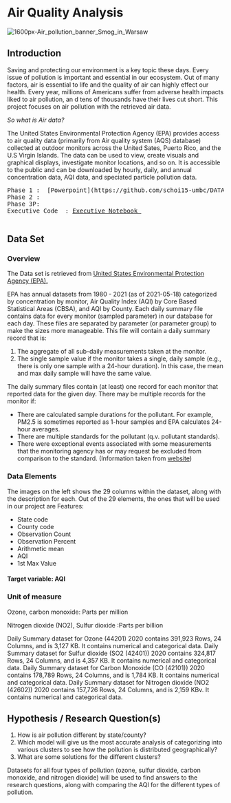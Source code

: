 # Air Quality Analysis
![1600px-Air_pollution_banner_Smog_in_Warsaw](https://user-images.githubusercontent.com/70929605/125210145-d520b280-e26b-11eb-99fd-f3829fc825e3.jpg)


## Introduction
Saving and protecting our environment is a key topic these days. Every issue of pollution is important and essential in our ecosystem. Out of many factors, air is essential to life and the quality of air can highly effect our health. Every year, millions of Americans suffer from adverse health impacts liked to air pollution, an d tens of thousands have their lives cut short. This project focuses on air pollution with the retrieved air data. 

*So what is Air data?*

The United States Environmental Protection Agency (EPA) provides access to air quality data (primarily from Air quality system (AQS) database) collected at outdoor monitors across the United Sates, Puerto Rico, and the U.S Virgin Islands. The data can be used to view, create visuals and graphical displays, investigate monitor locations, and so on. It is accessible to the public and can be downloaded by hourly, daily, and annual concentration data, AQI data, and speciated particle pollution data.

<pre>
Phase 1 :  [Powerpoint](https://github.com/schoi15-umbc/DATA606/blob/main/Phase%201/Phase1.pptx) / [EDA](https://github.com/schoi15-umbc/DATA606/blob/main/Phase%201/Phase1_EDA.ipynb) / Youtube
Phase 2 :
Phase 3P: 
Executive Code  : <a href=>Executive Notebook </a> </a>

</pre>


## Data Set 

### Overview
The Data set is retrieved from [United States Environmental Protection Agency (EPA).](https://aqs.epa.gov/aqsweb/airdata/download_files.html#Daily)

EPA has annual datasets from 1980 - 2021 (as of 2021-05-18) categorized by concentration by monitor, Air Quality Index (AQI) by Core Based Statistical Areas (CBSA), and AQI by County. 
Each daily summary file contains data for every monitor (sampled parameter) in our database for each day. These files are separated by parameter (or parameter group) to make the sizes more manageable.
This file will contain a daily summary record that is:
1) The aggregate of all sub-daily measurements taken at the monitor.
2) The single sample value if the monitor takes a single, daily sample (e.g., there is only one sample with a 24-hour duration). In this case, the mean and max daily sample will have the same value.

The daily summary files contain (at least) one record for each monitor that reported data for the given day. There may be multiple records for the monitor if:
- There are calculated sample durations for the pollutant. For example, PM2.5 is sometimes reported as 1-hour samples and EPA calculates 24-hour averages.
- There are multiple standards for the pollutant (q.v. pollutant standards).
- There were exceptional events associated with some measurements that the monitoring agency has or may request be excluded from comparison to the standard.
(Information taken from [website](https://aqs.epa.gov/aqsweb/airdata/FileFormats.html)) 

### Data Elements
The images on the left shows the 29 columns within the dataset, along with the description for each. 
Out of the 29 elements, the ones that will be used in our project are Features:
- State code
- County code
- Observation Count
- Observation Percent
- Arithmetic mean
- AQI
- 1st Max Value

#### Target variable: AQI
### Unit of measure
Ozone, carbon monoxide: Parts per million

Nitrogen dioxide (NO2), Sulfur dioxide :Parts per billion

Daily Summary dataset for Ozone (44201) 2020 contains 391,923 Rows, 24 Columns, and is  3,127 KB. It contains numerical and categorical data.
Daily Summary dataset for Sulfur dioxide (SO2 (42401)) 2020 contains 324,817 Rows, 24 Columns, and is  4,357 KB. It contains numerical and categorical data.
Daily Summary dataset for Carbon Monoxide (CO (42101)) 2020 contains 178,789 Rows, 24 Columns, and is  1,784 KB. It contains numerical and categorical data.
Daily Summary dataset for Nitrogen dioxide (NO2 (42602)) 2020 contains 157,726 Rows, 24 Columns, and is   2,159 KBv. It contains numerical and categorical data.

## Hypothesis / Research Question(s)
1) How is air pollution different by state/county?
2) Which model will give us the most accurate analysis of categorizing into various clusters to see how the pollution is distributed geographically?
3) What are some solutions for the different clusters? 

Datasets for all four types of pollution (ozone, sulfur dioxide, carbon monoxide, and nitrogen dioxide) will be used to find answers to the research questions, along with comparing the AQI for the different types of pollution.
